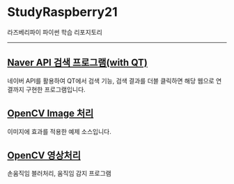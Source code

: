 # StudyRaspberry21
라즈베리파이 파이썬 학습 리포지토리

-------------------------


## [Naver API 검색 프로그램(with QT)](https://github.com/SeoDongWoo1216/StudyRaspberry21/tree/main/pyqt_ex)
네이버 API를 활용하여 QT에서 검색 기능, 검색 결과를 더블 클릭하면 해당 웹으로 연결까지 구현한 프로그램입니다.


## [OpenCV Image 처리](https://github.com/SeoDongWoo1216/StudyRaspberry21/tree/main/openCV)
이미지에 효과를 적용한 예제 소스입니다.


## [OpenCV 영상처리](https://github.com/SeoDongWoo1216/StudyRaspberry21/tree/main/openCV_mov)
손움직임 블러처리, 움직임 감지 프로그램 
